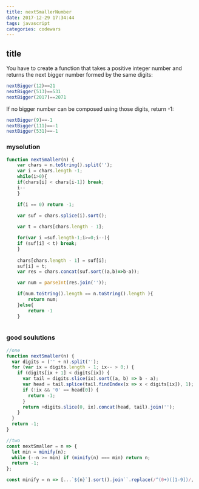 ```yaml
---
title: nextSmallerNumber
date: 2017-12-29 17:34:44
tags: javascript
categories: codewars
---
```

## title
You have to create a function that takes a positive integer number and returns the next bigger number formed by the same digits:
```javascript
nextBigger(12)==21
nextBigger(513)==531
nextBigger(2017)==2071
```
If no bigger number can be composed using those digits, return -1:

```javascript
nextBigger(9)==-1
nextBigger(111)==-1
nextBigger(531)==-1
```
### mysolution
```javascript
function nextSmaller(n) {
    var chars = n.toString().split('');
    var i = chars.length -1;
    while(i>0){
    if(chars[i] < chars[i-1]) break;
    i--
    }

    if(i == 0) return -1;
    
    var suf = chars.splice(i).sort();

    var t = chars[chars.length - 1];

    for(var i =suf.length-1;i>=0;i--){
    if (suf[i] < t) break;
    }
    
    chars[chars.length - 1] = suf[i];
    suf[i] = t;
    var res = chars.concat(suf.sort((a,b)=>b-a));

    var num = parseInt(res.join(''));

    if(num.toString().length == n.toString().length ){
        return num;
    }else{
        return -1
    }
			 
```

### good soulutions
```javascript
//one 
function nextSmaller(n) {
  var digits = ('' + n).split('');
  for (var ix = digits.length - 1; ix-- > 0;) {
    if (digits[ix + 1] < digits[ix]) {
      var tail = digits.slice(ix).sort((a, b) => b - a);
      var head = tail.splice(tail.findIndex(x => x < digits[ix]), 1);
      if (!ix && '0' == head[0]) {
        return -1;
      }
      return +digits.slice(0, ix).concat(head, tail).join('');
    }
  }
  return -1;
}

//two 
const nextSmaller = n => {
  let min = minify(n);
  while (--n >= min) if (minify(n) === min) return n;
  return -1;
};

const minify = n => [...`${n}`].sort().join``.replace(/^(0+)([1-9])/, '$2$1');
```
